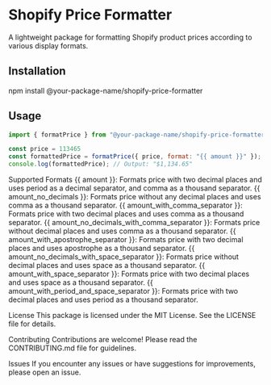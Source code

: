 # Shopify Price Formatter

A lightweight package for formatting Shopify product prices according to various display formats.

## Installation

npm install @your-package-name/shopify-price-formatter


## Usage

```javascript
import { formatPrice } from "@your-package-name/shopify-price-formatter";

const price = 113465 
const formattedPrice = formatPrice({ price, format: "{{ amount }}" });
console.log(formattedPrice); // Output: "$1,134.65"
```

Supported Formats
{{ amount }}: Formats price with two decimal places and uses period as a decimal separator, and comma as a thousand separator.
{{ amount_no_decimals }}: Formats price without any decimal places and uses comma as a thousand separator.
{{ amount_with_comma_separator }}: Formats price with two decimal places and uses comma as a thousand separator.
{{ amount_no_decimals_with_comma_separator }}: Formats price without decimal places and uses comma as a thousand separator.
{{ amount_with_apostrophe_separator }}: Formats price with two decimal places and uses apostrophe as a thousand separator.
{{ amount_no_decimals_with_space_separator }}: Formats price without decimal places and uses space as a thousand separator.
{{ amount_with_space_separator }}: Formats price with two decimal places and uses space as a thousand separator.
{{ amount_with_period_and_space_separator }}: Formats price with two decimal places and uses period as a thousand separator.


License
This package is licensed under the MIT License. See the LICENSE file for details.

Contributing
Contributions are welcome! Please read the CONTRIBUTING.md file for guidelines.

Issues
If you encounter any issues or have suggestions for improvements, please open an issue.

